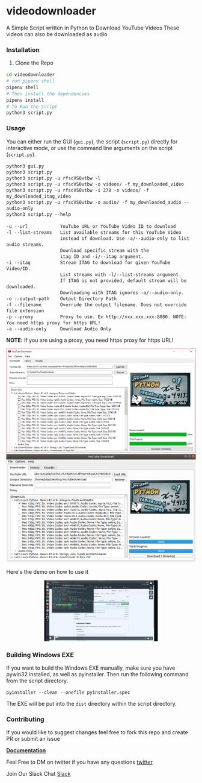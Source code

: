 # videodownloader
A Simple Script written in Python to Download YouTube Videos
These videos can also be downloaded as audio

### Installation
1. Clone the Repo
```Bash
cd videodownloader
# run pipenv shell
pipenv shell
# Then install the dependencies
pipenv install
# To Run the script 
python3 script.py
```

### Usage

You can either run the GUI (`gui.py`), the script (`script.py`) directly for interactive mode,
or use the command line arguments on the script (`script.py`).

    python3 gui.py
    python3 script.py
    python3 script.py -u rfscVS0vtbw -l
    python3 script.py -u rfscVS0vtbw -o videos/ -f my_downloaded_video
    python3 script.py -u rfscVS0vtbw -i 278 -o videos/ -f my_downloaded_itag_video
    python3 script.py -u rfscVS0vtbw -o audio/ -f my_downloaded_audio --audio-only
    python3 script.py --help
    
    -u --url            YouTube URL or YouTube Video ID to download
    -l --list-streams   List available streams for this YouTube Video 
                        instead of download. Use -a/--audio-only to list audio streams.
                        Download specific stream with the 
                        itag ID and -i/--itag argument.
    -i --itag           Stream ITAG to download for given YouTube Video/ID.
                        List streams with -l/--list-streams argument.
                        If ITAG is not provided, default stream will be downloaded.
                        Downloading with ITAG ignores -a/--audio-only.
    -o --output-path    Output Directory Path
    -f --filename       Override the output filename. Does not override file extension
    -p --proxy          Proxy to use. Ex http://xxx.xxx.xxx:8080. NOTE: You need https proxy for https URL!
    -a --audio-only     Download Audio Only
    

**NOTE:** If you are using a proxy, you need https proxy for https URL!

![GUI Screenshot](docs/assets/gui_screenshot.png)![GUI Screenshot Linux](docs/assets/gui_screenshot_linux.png)

Here's the demo on how to use it

<div align="center">
  <a href="https://vimeo.com/281200561"><img width="60%" src="docs/assets/img.png" alt="view demo"></a><br>
</div>

### Building Windows EXE

If you want to build the Windows EXE manually, make sure you have pywin32 installed,
as well as pyinstaller. Then run the following command from the script directory.

    pyinstaller --clean --onefile pyinstaller.spec
    
The EXE will be put into the `dist` directory within the script directory.
    
### Contributing

If you would like to suggest changes feel free to fork this repo and create PR or submit an issue

**[Documentation](http://youtube-download.rtfd.io/)**

Feel Free to DM on twitter if you have any questions
[twitter](http://www.twitter.com/muhammad_o7)


Join Our Slack Chat
[Slack](https://join.slack.com/t/videodownloaderpy/shared_invite/enQtNDA1NjM2OTc1MzUwLWFkNGExNDVjNjI3MjNmYjA3NmNlNGUzYmU1NjBlZDUzMjY4NTc1ZWFiMTMxZjg1ZTk5MGQzZGI3MjJmMWQyYjk)
